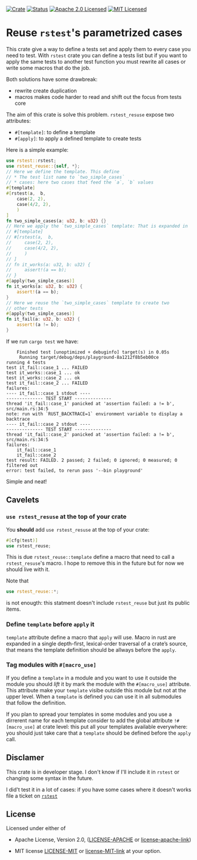 [![Crate][crate-image]][crate-link]
[![Status][test-action-image]][test-action-link]
[![Apache 2.0 Licensed][license-apache-image]][license-apache-link]
[![MIT Licensed][license-mit-image]][license-mit-link]
 
# Reuse `rstest`'s parametrized cases

This crate give a way to define a tests set and apply them to every case you need to
test. With `rstest` crate you can define a tests list but if you want to apply the same tests
to another test function you must rewrite all cases or write some macros that do the job.

Both solutions have some drawbreak:
- rewrite create duplication
- macros makes code harder to read and shift out the focus from tests core

The aim of this crate is solve this problem. `rstest_resuse` expose two attributes:
- `#[template]`: to define a template
- `#[apply]`: to apply a defined template to create tests

Here is a simple example:

```rust
use rstest::rstest;
use rstest_reuse::{self, *};
// Here we define the template. This define
// * The test list name to `two_simple_cases`
// * cases: here two cases that feed the `a`, `b` values
#[template]
#[rstest(a,  b,
    case(2, 2),
    case(4/2, 2),
    )
]
fn two_simple_cases(a: u32, b: u32) {}
// Here we apply the `two_simple_cases` template: That is expanded in
// #[template]
// #[rstest(a,  b,
//     case(2, 2),
//     case(4/2, 2),
//     )
// ]
// fn it_works(a: u32, b: u32) {
//     assert!(a == b);
// }
#[apply(two_simple_cases)]
fn it_works(a: u32, b: u32) {
    assert!(a == b);
}
// Here we reuse the `two_simple_cases` template to create two 
// other tests
#[apply(two_simple_cases)]
fn it_fail(a: u32, b: u32) {
    assert!(a != b);
}
```

If we run `cargo test` we have:

```text
    Finished test [unoptimized + debuginfo] target(s) in 0.05s
     Running target/debug/deps/playground-8a1212f8b5eb00ce
running 4 tests
test it_fail::case_1 ... FAILED
test it_works::case_1 ... ok
test it_works::case_2 ... ok
test it_fail::case_2 ... FAILED
failures:
---- it_fail::case_1 stdout ----
-------------- TEST START --------------
thread 'it_fail::case_1' panicked at 'assertion failed: a != b', src/main.rs:34:5
note: run with `RUST_BACKTRACE=1` environment variable to display a backtrace
---- it_fail::case_2 stdout ----
-------------- TEST START --------------
thread 'it_fail::case_2' panicked at 'assertion failed: a != b', src/main.rs:34:5
failures:
    it_fail::case_1
    it_fail::case_2
test result: FAILED. 2 passed; 2 failed; 0 ignored; 0 measured; 0 filtered out
error: test failed, to rerun pass '--bin playground'
```

Simple and neat!

## Cavelets

### `use rstest_resuse` at the top of your crate
You **should** add `use rstest_resuse` at the top of your crate:

```rust
#[cfg(test)]
use rstest_reuse;
```

This is due `rstest_reuse::template` define a macro that need to call a `rstest_resuse`'s macro.
I hope to remove this in the future but for now we should live with it.

Note that

```rust
use rstest_reuse::*;
```
is not enougth: this statment doesn't include `rstest_reuse` but just its public items.

### Define `template` before `apply` it

`template` attribute define a macro that `apply` will use. Macro in rust are expanded in
a single depth-first, lexical-order traversal of a crate’s source, that means the template
definition should be allways before the `apply`.

### Tag modules with `#[macro_use]`

If you define a `template` in a module and you want to use it outside the module you should _lift_ it by mark the module with the `#[macro_use]` attribute. This attribute make your `template` visibe outside this module but not at the upper level. When a `template` is defined you can use it in all submodules that follow the definition.

If you plan to spread your templates in some modules and you use a dirrerent name for each template consider to add the global attribute `!#[macro_use]` at crate level: this put all your templates available everywhere: you should just take care that a `template` should be defined before the `apply` call.

## Disclamer

This crate is in developer stage. I don't know if I'll include it in `rstest` or changing some syntax in
the future.

I did't test it in a lot of cases: if you have some cases where it doesn't works file a ticket on [`rstest`][rstest-link]


## License

Licensed under either of

* Apache License, Version 2.0, ([LICENSE-APACHE](LICENSE-APACHE) or
[license-apache-link])

* MIT license [LICENSE-MIT](LICENSE-MIT) or [license-MIT-link]
at your option.

[//]: # (links)

[crate-image]: https://img.shields.io/crates/v/rstest_reuse.svg
[crate-link]: https://crates.io/crates/rstest_reuse
[test-action-image]: https://github.com/la10736/rstest/workflows/Test/badge.svg
[test-action-link]: https://github.com/la10736/rstest/actions?query=workflow:Test
[license-apache-image]: https://img.shields.io/badge/license-Apache2.0-blue.svg
[license-mit-image]: https://img.shields.io/badge/license-MIT-blue.svg
[license-apache-link]: http://www.apache.org/licenses/LICENSE-2.0
[license-MIT-link]: http://opensource.org/licenses/MIT
[rstest-link]: https://github.com/la10736/rstest
